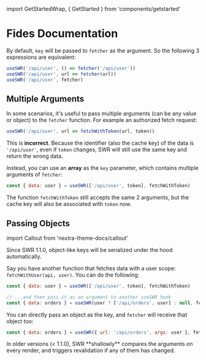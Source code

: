 import GetStartedWrap, { GetStarted } from 'components/getstarted'

# Fides Documentation



By default, `key` will be passed to `fetcher` as the argument. So the following 3 expressions are equivalent:

```js
useSWR('/api/user', () => fetcher('/api/user'))
useSWR('/api/user', url => fetcher(url))
useSWR('/api/user', fetcher)
```

<GetStartedWrap>
  <GetStarted title="Title" link="https://twitter.com/ethyca"  description="According to all known laws of aviation"/>
  <GetStarted title="Title" link="https://twitter.com/cillian"  description="According to all known laws of aviation" />
  <GetStarted title="Title" link="https://twitter.com/cillian"   description="According to all known laws of aviation"/>
  <GetStarted title="Title" link="https://twitter.com/ethyca"   description="According to all known laws of aviation"/>
</GetStartedWrap>


## Multiple Arguments

In some scenarios, it's useful to pass multiple arguments (can be any value or object) to the `fetcher` function. 
For example an authorized fetch request:

```js
useSWR('/api/user', url => fetchWithToken(url, token))
```

This is **incorrect**. Because the identifier (also the cache key) of the data is `'/api/user'`, 
even if `token` changes, SWR will still use the same key and return the wrong data. 

Instead, you can use an **array** as the `key` parameter, which contains multiple arguments of `fetcher`:

```js
const { data: user } = useSWR(['/api/user', token], fetchWithToken)
```

The function `fetchWithToken` still accepts the same 2 arguments, but the cache key will also be associated with `token` now.

## Passing Objects

import Callout from 'nextra-theme-docs/callout'

<Callout>
  Since SWR 1.1.0, object-like keys will be serialized under the hood automatically. 
</Callout>
  
Say you have another function that fetches data with a user scope: `fetchWithUser(api, user)`. You can do the following:

```js
const { data: user } = useSWR(['/api/user', token], fetchWithToken)

// ...and then pass it as an argument to another useSWR hook
const { data: orders } = useSWR(user ? ['/api/orders', user] : null, fetchWithUser)
```

You can directly pass an object as the key, and `fetcher` will receive that object too:

```js
const { data: orders } = useSWR({ url: '/api/orders', args: user }, fetcher)
```

<Callout emoji="⚠️">
  In older versions (< 1.1.0), SWR **shallowly** compares the arguments on every render, and triggers revalidation if any of them has changed. 
</Callout>
